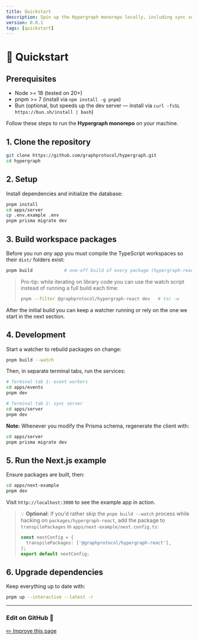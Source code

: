 ```yaml
---
title: Quickstart
description: Spin up the Hypergraph monorepo locally, including sync server, event workers, and example app.
version: 0.0.1
tags: [quickstart]
---
```


# 🚀 Quickstart

## Prerequisites

- Node >= 18 (tested on 20+)
- pnpm >= 7 (install via `npm install -g pnpm`)
- Bun (optional, but speeds up the dev server — install via `curl -fsSL https://bun.sh/install | bash`)

Follow these steps to run the **Hypergraph monorepo** on your machine.

## 1. Clone the repository

```bash
git clone https://github.com/graphprotocol/hypergraph.git
cd hypergraph
```

## 2. Setup

Install dependencies and initialize the database:

```bash
pnpm install
cd apps/server
cp .env.example .env
pnpm prisma migrate dev
```

## 3. Build workspace packages

Before you run *any* app you must compile the TypeScript workspaces so their `dist/` folders exist:

```bash
pnpm build            # one-off build of every package (hypergraph-react, hypergraph, …)
```

> Pro-tip: while iterating on library code you can use the watch script instead of running a full build each time:
>
> ```bash
> pnpm --filter @graphprotocol/hypergraph-react dev   # tsc -w
> ```

After the initial build you can keep a watcher running or rely on the one we start in the next section.

## 4. Development

Start a watcher to rebuild packages on change:

```bash
pnpm build --watch
```

Then, in separate terminal tabs, run the services:

```bash
# Terminal tab 1: event workers
cd apps/events
pnpm dev

# Terminal tab 2: sync server
cd apps/server
pnpm dev
```

**Note:** Whenever you modify the Prisma schema, regenerate the client with:

```bash
cd apps/server
pnpm prisma migrate dev
```

## 5. Run the Next.js example

Ensure packages are built, then:

```bash
cd apps/next-example
pnpm dev
```

Visit `http://localhost:3000` to see the example app in action.

> 💡 **Optional:** If you'd rather skip the `pnpm build --watch` process while hacking on `packages/hypergraph-react`, add the package to `transpilePackages` in `apps/next-example/next.config.ts`:
>
> ```ts title="apps/next-example/next.config.ts"
> const nextConfig = {
>   transpilePackages: ['@graphprotocol/hypergraph-react'],
> };
> export default nextConfig;
> ```

## 6. Upgrade dependencies

Keep everything up to date with:

```bash
pnpm up --interactive --latest -r
```

---

### Edit on GitHub  :bust_in_silhouette:

[✏️ Improve this page](https://github.com/graphprotocol/hypergraph/edit/main/docs/docs/quickstart.md)





```
